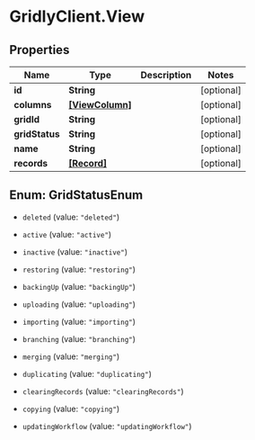 # GridlyClient.View

## Properties

Name | Type | Description | Notes
------------ | ------------- | ------------- | -------------
**id** | **String** |  | [optional] 
**columns** | [**[ViewColumn]**](ViewColumn.md) |  | [optional] 
**gridId** | **String** |  | [optional] 
**gridStatus** | **String** |  | [optional] 
**name** | **String** |  | [optional] 
**records** | [**[Record]**](Record.md) |  | [optional] 



## Enum: GridStatusEnum


* `deleted` (value: `"deleted"`)

* `active` (value: `"active"`)

* `inactive` (value: `"inactive"`)

* `restoring` (value: `"restoring"`)

* `backingUp` (value: `"backingUp"`)

* `uploading` (value: `"uploading"`)

* `importing` (value: `"importing"`)

* `branching` (value: `"branching"`)

* `merging` (value: `"merging"`)

* `duplicating` (value: `"duplicating"`)

* `clearingRecords` (value: `"clearingRecords"`)

* `copying` (value: `"copying"`)

* `updatingWorkflow` (value: `"updatingWorkflow"`)




